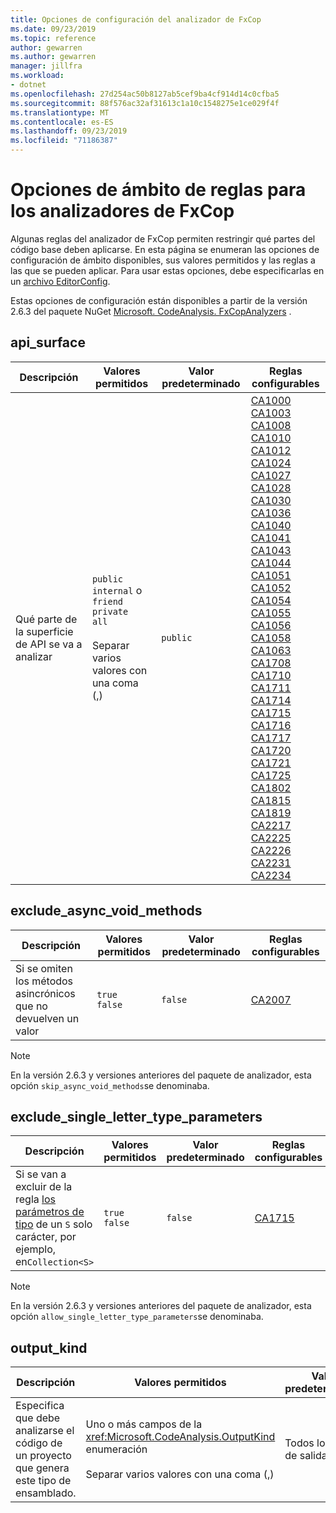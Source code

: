 ```yaml
---
title: Opciones de configuración del analizador de FxCop
ms.date: 09/23/2019
ms.topic: reference
author: gewarren
ms.author: gewarren
manager: jillfra
ms.workload:
- dotnet
ms.openlocfilehash: 27d254ac50b8127ab5cef9ba4cf914d14c0cfba5
ms.sourcegitcommit: 88f576ac32af31613c1a10c1548275e1ce029f4f
ms.translationtype: MT
ms.contentlocale: es-ES
ms.lasthandoff: 09/23/2019
ms.locfileid: "71186387"
---
```

# <a name="rule-scope-options-for-fxcop-analyzers"></a>Opciones de ámbito de reglas para los analizadores de FxCop

Algunas reglas del analizador de FxCop permiten restringir qué partes del código base deben aplicarse. En esta página se enumeran las opciones de configuración de ámbito disponibles, sus valores permitidos y las reglas a las que se pueden aplicar. Para usar estas opciones, debe especificarlas en un [archivo EditorConfig](../ide/create-portable-custom-editor-options.md#add-an-editorconfig-file-to-a-project).

Estas opciones de configuración están disponibles a partir de la versión 2.6.3 del paquete NuGet [Microsoft. CodeAnalysis. FxCopAnalyzers](https://www.nuget.org/packages/Microsoft.CodeAnalysis.FxCopAnalyzers) .

## <a name="api_surface"></a>api_surface

| Descripción | Valores permitidos | Valor predeterminado | Reglas configurables |
| - | - | - | - |
| Qué parte de la superficie de API se va a analizar | `public`<br/>`internal` o `friend`<br/>`private`<br/>`all`<br/><br/>Separar varios valores con una coma (,) | `public` | [CA1000](ca1000-do-not-declare-static-members-on-generic-types.md)<br/>[CA1003](ca1003-use-generic-event-handler-instances.md)<br/>[CA1008](ca1008-enums-should-have-zero-value.md)<br/>[CA1010](ca1010-collections-should-implement-generic-interface.md)<br/>[CA1012](ca1012-abstract-types-should-not-have-constructors.md)<br/>[CA1024](ca1024-use-properties-where-appropriate.md)<br/>[CA1027](ca1027-mark-enums-with-flagsattribute.md)<br/>[CA1028](ca1028-enum-storage-should-be-int32.md)<br/>[CA1030](ca1030-use-events-where-appropriate.md)<br/>[CA1036](ca1036-override-methods-on-comparable-types.md)<br/>[CA1040](ca1040-avoid-empty-interfaces.md)<br/>[CA1041](ca1041-provide-obsoleteattribute-message.md)<br/>[CA1043](ca1043-use-integral-or-string-argument-for-indexers.md)<br/>[CA1044](ca1044-properties-should-not-be-write-only.md)<br/>[CA1051](ca1051-do-not-declare-visible-instance-fields.md)<br/>[CA1052](ca1052-static-holder-types-should-be-sealed.md)<br/>[CA1054](ca1054-uri-parameters-should-not-be-strings.md)<br/>[CA1055](ca1055-uri-return-values-should-not-be-strings.md)<br/>[CA1056](ca1056-uri-properties-should-not-be-strings.md)<br/>[CA1058](ca1058-types-should-not-extend-certain-base-types.md)<br/>[CA1063](ca1063-implement-idisposable-correctly.md)<br/>[CA1708](ca1708-identifiers-should-differ-by-more-than-case.md)<br/>[CA1710](ca1710-identifiers-should-have-correct-suffix.md)<br/>[CA1711](ca1711-identifiers-should-not-have-incorrect-suffix.md)<br/>[CA1714](ca1714-flags-enums-should-have-plural-names.md)<br/>[CA1715](ca1715-identifiers-should-have-correct-prefix.md)<br/>[CA1716](ca1716-identifiers-should-not-match-keywords.md)<br/>[CA1717](ca1717-only-flagsattribute-enums-should-have-plural-names.md)<br/>[CA1720](ca1720-identifiers-should-not-contain-type-names.md)<br/>[CA1721](ca1721-property-names-should-not-match-get-methods.md)<br/>[CA1725](ca1725-parameter-names-should-match-base-declaration.md)<br/>[CA1802](ca1802-use-literals-where-appropriate.md)<br/>[CA1815](ca1815-override-equals-and-operator-equals-on-value-types.md)<br/>[CA1819](ca1819-properties-should-not-return-arrays.md)<br/>[CA2217](ca2217-do-not-mark-enums-with-flagsattribute.md)<br/>[CA2225](ca2225-operator-overloads-have-named-alternates.md)<br/>[CA2226](ca2226-operators-should-have-symmetrical-overloads.md)<br/>[CA2231](ca2231-overload-operator-equals-on-overriding-valuetype-equals.md)<br/>[CA2234](ca2234-pass-system-uri-objects-instead-of-strings.md) |

## <a name="exclude_async_void_methods"></a>exclude_async_void_methods

| Descripción | Valores permitidos | Valor predeterminado | Reglas configurables |
| - | - | - | - |
| Si se omiten los métodos asincrónicos que no devuelven un valor | `true`<br/>`false` | `false` | [CA2007](ca2007-do-not-directly-await-task.md) |

> [!NOTE]
> En la versión 2.6.3 y versiones anteriores del paquete de analizador, esta opción `skip_async_void_methods`se denominaba.

## <a name="exclude_single_letter_type_parameters"></a>exclude_single_letter_type_parameters

| Descripción | Valores permitidos | Valor predeterminado | Reglas configurables |
| - | - | - | - |
| Si se van a excluir de la regla [los parámetros de tipo](/dotnet/csharp/programming-guide/generics/generic-type-parameters) de un `S` solo carácter, por ejemplo, en`Collection<S>` | `true`<br/>`false` | `false` | [CA1715](ca1715-identifiers-should-have-correct-prefix.md) |

> [!NOTE]
> En la versión 2.6.3 y versiones anteriores del paquete de analizador, esta opción `allow_single_letter_type_parameters`se denominaba.

## <a name="output_kind"></a>output_kind

| Descripción | Valores permitidos | Valor predeterminado | Reglas configurables |
| - | - | - | - |
| Especifica que debe analizarse el código de un proyecto que genera este tipo de ensamblado. | Uno o más campos de la <xref:Microsoft.CodeAnalysis.OutputKind> enumeración<br/><br/>Separar varios valores con una coma (,) | Todos los tipos de salida | [CA2007](ca2007-do-not-directly-await-task.md) |